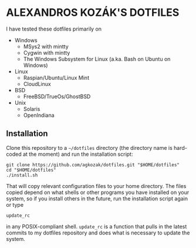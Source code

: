 # ALEXANDROS KOZÁK'S DOTFILES

I have tested these dotfiles primarily on

* Windows
    - MSys2 with mintty
    - Cygwin with mintty
    - The Windows Subsystem for Linux (a.ka. Bash on Ubuntu on Windows)
* Linux
    - Raspian/Ubuntu/Linux Mint
    - CloudLinux
* BSD
    - FreeBSD/TrueOs/GhostBSD
* Unix
    - Solaris
    - OpenIndiana

## Installation

Clone this repository to a `~/dotfiles` directory (the directory name is hard-coded at the moment) and run the installation script:

    git clone https://github.com/agkozak/dotfiles.git "$HOME/dotfiles"
    cd "$HOME/dotfiles"
    ./install.sh

That will copy relevant configuration files to your home directory. The files copied depend on what shells or other programs you have installed on your system, so if you install others in the future, run the installation script again or type

    update_rc

in any POSIX-compliant shell. `update_rc` is a function that pulls in the latest commits to my dotfiles repository and does what is necessary to update the system.
